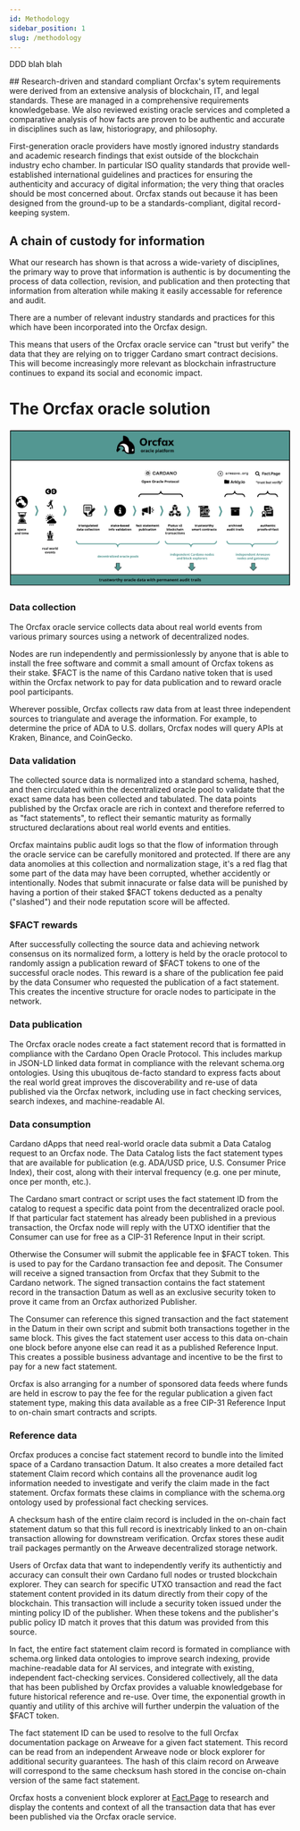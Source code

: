 ```yaml
---
id: Methodology
sidebar_position: 1
slug: /methodology
---
```


DDD blah blah


<snip>
## Research-driven and standard compliant
Orcfax's sytem requirements were derived from an extensive analysis of blockchain, IT, and legal standards. These are managed in a comprehensive requirements knowledgebase. We also reviewed existing oracle services and completed a comparative analysis of how facts are proven to be authentic and accurate in disciplines such as law, historiograpy, and philosophy.

First-generation oracle providers have mostly ignored industry standards and academic research findings that exist outside of the blockchain industry echo chamber. In particular ISO quality standards that provide well-established international guidelines and practices for ensuring the authenticity and accuracy of digital information; the very thing that oracles should be most concerned about. Orcfax stands out because it has been designed from the ground-up to be a standards-compliant, digital record-keeping system.

## A chain of custody for information
What our research has shown is that across a wide-variety of disciplines, the primary way to prove that information is authentic is by documenting the process of data collection, revision, and publication and then protecting that information from alteration while making it easily accessable for reference and audit.

There are a number of relevant industry standards and practices for this which have been incorporated into the Orcfax design.

This means that users of the Orcfax oracle service can "trust but verify" the data that they are relying on to trigger Cardano smart contract decisions. This will become increasingly more relevant as blockchain infrastructure continues to expand its social and economic impact.
</snip>




# The Orcfax oracle solution

![Orcfax concept diagram](/img/orcfax-concept-diagram-label-march-2023.png)

### Data collection
The Orcfax oracle service collects data about real world events from various primary sources using a network of decentralized nodes.

Nodes are run independently and permissionlessly by anyone that is able to install the free software and commit a small amount of Orcfax tokens as their stake. $FACT is the name of this Cardano native token that is used within the Orcfax network to pay for data publication and to reward oracle pool participants.

Wherever possible, Orcfax collects raw data from at least three independent sources to triangulate and average the information. For example, to determine the price of ADA to U.S. dollars, Orcfax nodes will query APIs at Kraken, Binance, and CoinGecko.

### Data validation
The collected source data is normalized into a standard schema, hashed, and then circulated within the decentralized oracle pool to validate that the exact same data has been collected and tabulated. The data points published by the Orcfax oracle are rich in context and therefore referred to as "fact statements", to reflect their semantic maturity as formally structured declarations about real world events and entities.

Orcfax maintains public audit logs so that the flow of information through the oracle service can be carefully monitored and protected. If there are any data anomolies at this collection and normalization stage, it's a red flag that some part of the data may have been corrupted, whether accidently or intentionally. Nodes that submit innacurate or false data will be punished by having a portion of their staked $FACT tokens deducted as a penalty ("slashed") and their node reputation score will be affected.

### $FACT rewards
After successfully collecting the source data and achieving network consensus on its normalized form, a lottery is held by the oracle protocol to randomly assign a publication reward of $FACT tokens to one of the successful oracle nodes. This reward is a share of the publication fee paid by the data Consumer who requested the publication of a fact statement. This creates the incentive structure for oracle nodes to participate in the network.

### Data publication
The Orcfax oracle nodes create a fact statement record that is formatted in compliance with the Cardano Open Oracle Protocol. This includes markup in JSON-LD linked data format in compliance with the relevant schema.org ontologies. Using this ubuqitous de-facto standard to express facts about the real world great improves the discoverability and re-use of data published via the Orcfax network, including use in fact checking services, search indexes, and machine-readable AI.

### Data consumption
Cardano dApps that need real-world oracle data submit a Data Catalog request to an Orcfax node. The Data Catalog lists the fact statement types that are available for publication (e.g. ADA/USD price, U.S. Consumer Price Index), their cost, along with their interval frequency (e.g. one per minute, once per month, etc.).

The Cardano smart contract or script uses the fact statement ID from the catalog to request a specific data point from the decentralized oracle pool. If that particular fact statement has already been published in a previous transaction, the Orcfax node will reply with the UTXO identifier that the Consumer can use for free as a CIP-31 Reference Input in their script.

Otherwise the Consumer will submit the applicable fee in $FACT token. This is used to pay for the Cardano transaction fee and deposit. The Consumer will receive a signed transaction from Orcfax that they Submit to the Cardano network. The signed transaction contains the fact statement record in the transaction Datum as well as an exclusive security token to prove it came from an Orcfax authorized Publisher.

The Consumer can reference this signed transaction and the fact statement in the Datum in their own script and submit both transactions together in the same block. This gives the fact statement user access to this data on-chain one block before anyone else can read it as a published Reference Input. This creates a possible business advantage and incentive to be the first to pay for a new fact statement.

Orcfax is also arranging for a number of sponsored data feeds where funds are held in escrow to pay the fee for the regular publication a given fact statement type, making this data available as a free CIP-31 Reference Input to on-chain smart contracts and scripts.

### Reference data
Orcfax produces a concise fact statement record to bundle into the limited space of a Cardano transaction Datum. It also creates a more detailed fact statement Claim record which contains all the provenance audit log information needed to investigate and verify the claim made in the fact statement. Orcfax formats these claims in compliance with the schema.org ontology used by professional fact checking services.

A checksum hash of the entire claim record is included in the on-chain fact statement datum so that this full record is inextricably linked to an on-chain transaction allowing for downstream verification. Orcfax stores these audit trail packages permantly on the Arweave decentralized storage network.

Users of Orcfax data that want to independently verify its authentictiy and accuracy can consult their own Cardano full nodes or trusted blockchain explorer. They can search for specific UTXO transaction and read the fact statement content provided in its datum directly from their copy of the blockchain. This transaction will include a security token issued under the minting policy ID of the publisher. When these tokens and the publisher's public policy ID match it proves that this datum was provided from this source.

In fact, the entire fact statement claim record is formated in compliance with schema.org linked data ontologies to improve search indexing, provide machine-readable data for AI services, and integrate with existing, independent fact-checking services. Considered collectively, all the data that has been published by Orcfax provides a valuable knowledgebase for future historical reference and re-use. Over time, the exponential growth in quantiy and utility of this archive will further underpin the valuation of the $FACT token.

The fact statement ID can be used to resolve to the full Orcfax documentation package on Arweave for a given fact statement. This record can be read from an independent Arweave node or block explorer for additional security guarantees. The hash of this claim record on Arweave will correspond to the same checksum hash stored in the concise on-chain version of the same fact statement.

Orcfax hosts a convenient block explorer at [Fact.Page](https://fact.page) to research and display the contents and context of all the transaction data that has ever been published via the Orcfax oracle service.
